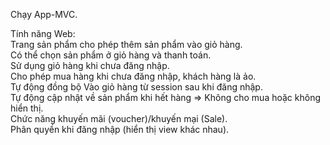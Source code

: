 Chạy App-MVC. <br>

Tính năng Web: <br>
Trang sản phẩm cho phép thêm sản phẩm vào giỏ hàng. <br>
Có thể chọn sản phẩm ở giỏ hàng và thanh toán. <br>
Sử dụng giỏ hàng khi chưa đăng nhập. <br>
Cho phép mua hàng khi chưa đăng nhập, khách hàng là ảo. <br>
Tự động đồng bộ Vào giỏ hàng từ session sau khi đăng nhập. <br>
Tự động cập nhật về sản phẩm khi hết hàng => Không cho mua hoặc không hiển thị. <br>
Chức năng khuyến mãi (voucher)/khuyến mại (Sale). <br>
Phân quyền khi đăng nhập (hiển thị view khác nhau).
